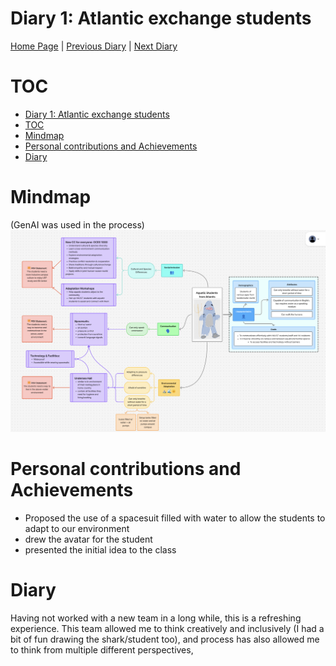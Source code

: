 # Diary 1: Atlantic exchange students

[Home Page](../../README.md) | [Previous Diary](./Diary0.md) | [Next Diary]()


# TOC
- [Diary 1: Atlantic exchange students](#diary-1-atlantic-exchange-students)
- [TOC](#toc)
- [Mindmap](#mindmap)
- [Personal contributions and Achievements](#personal-contributions-and-achievements)
- [Diary](#diary)

# Mindmap
(GenAI was used in the process)
![alt text](img/p1-brainstorm.png)

# Personal contributions and Achievements
- Proposed the use of a spacesuit filled with water to allow the students to adapt to our environment
- drew the avatar for the student
- presented the initial idea to the class

# Diary
Having not worked with a new team in a long while, this is a refreshing experience. This team allowed me to think creatively and inclusively (I had a bit of fun drawing the shark/student too), and process has also allowed me to think from multiple different perspectives,